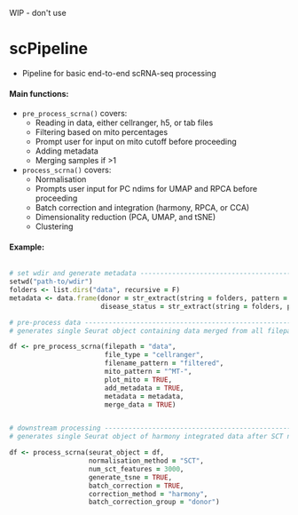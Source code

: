 WIP - don't use

# scPipeline

- Pipeline for basic end-to-end scRNA-seq processing

#### Main functions:

- `pre_process_scrna()` covers: 
  - Reading in data, either cellranger, h5, or tab files
  - Filtering based on mito percentages
  - Prompt user for input on mito cutoff before proceeding
  - Adding metadata
  - Merging samples if >1
- `process_scrna()` covers:
  - Normalisation
  - Prompts user input for PC ndims for UMAP and RPCA before proceeding
  - Batch correction and integration (harmony, RPCA, or CCA)
  - Dimensionality reduction (PCA, UMAP, and tSNE)
  - Clustering

#### Example:

```ruby

# set wdir and generate metadata ------------------------------------------
setwd("path-to/wdir")
folders <- list.dirs("data", recursive = F)
metadata <- data.frame(donor = str_extract(string = folders, pattern = "d[0-9]"),
                       disease_status = str_extract(string = folders, pattern = "healthy|disease"))

# pre-process data --------------------------------------------------------
# generates single Seurat object containing data merged from all filepath folders, with annotated metadata

df <- pre_process_scrna(filepath = "data",
                        file_type = "cellranger",
                        filename_pattern = "filtered",
                        mito_pattern = "^MT-",
                        plot_mito = TRUE,
                        add_metadata = TRUE,
                        metadata = metadata,
                        merge_data = TRUE)


# downstream processing ---------------------------------------------------
# generates single Seurat object of harmony integrated data after SCT normalisation

df <- process_scrna(seurat_object = df,
                    normalisation_method = "SCT",
                    num_sct_features = 3000,
                    generate_tsne = TRUE,
                    batch_correction = TRUE,
                    correction_method = "harmony",
                    batch_correction_group = "donor")
                    
```

